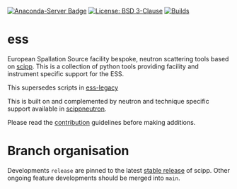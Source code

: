 [![Anaconda-Server Badge](https://anaconda.org/scipp/ess/badges/installer/conda.svg)](https://conda.anaconda.org/scipp)
[![License: BSD 3-Clause](https://img.shields.io/badge/License-BSD%203--Clause-blue.svg)](LICENSE)
[![Builds](https://github.com/scipp/ess/actions/workflows/weekly_and_release.yml/badge.svg)](https://github.com/scipp/ess/actions/workflows/weekly_and_release.yml)

# ess

European Spallation Source facility bespoke, neutron scattering tools based on
[scipp](https://github.com/scipp/scipp).
This is a collection of python tools providing facility and instrument specific support
for the ESS.

This supersedes scripts in [ess-legacy](https://github.com/scipp/ess-legacy)

This is built on and complemented by neutron and technique specific support available in
[scippneutron](https://github.com/scipp/scippneutron).

Please read the [contribution](contributing.md) guidelines before making additions.

# Branch organisation

Developments `release` are pinned to the latest
[stable release](https://github.com/scipp/scipp/tags) of scipp.
Other ongoing feature developments should be merged into `main`.
